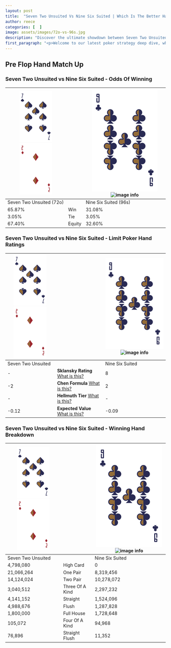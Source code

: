 ```yaml
---
layout: post
title:  "Seven Two Unsuited Vs Nine Six Suited | Which Is The Better Hand In Poker? A Complete Guide"
author: reece
categories: [  ]
image: assets/images/72o-vs-96s.jpg
description: "Discover the ultimate showdown between Seven Two Unsuited and Nine Six Suited in poker! Uncover the odds, strategies, and scenarios where one hand triumphs over the other. Get ready to up your poker game with this thrilling analysis."
first_paragraph: "<p>Welcome to our latest poker strategy deep dive, where we're pitting two distinct hands against each other in a high-stakes showdown: Seven Two Unsuited vs Nine Six Suited.</p><p>In the dynamic world of poker, every decision counts, and knowing which hand holds the upper hand is key to your success at the table.</p><p>In this article, we'll dissect these two hands, explore the scenarios where one dominates the other, and equip you with the knowledge to make strategic choices that can tip the odds in your favor.</p><p>Get ready to unravel the intriguing dynamics of these poker hands and elevate your game to new heights.</p>"
---
```




[comment]: # (sp0)

## Pre Flop Hand Match Up

<div class="table hand-ratings" markdown="1"> 



### Seven Two Unsuited vs Nine Six Suited - Odds Of Winning


    
| ![image info](assets/images/hand1/7.png) ![image info](assets/images/hand1/2o.png) |  | ![image info](assets/images/hand2/9.png) ![image info](assets/images/hand2/6s.png) |
| -------- | -------- | -------- |
| Seven Two Unsuited (72o) |  | Nine Six Suited (96s) |
| 65.87% | Win | 31.08% |
| 3.05% | Tie | 3.05% |
| 67.40% | Equity | 32.60% |




[comment]: # (sp1)



### Seven Two Unsuited vs Nine Six Suited - Limit Poker Hand Ratings


    
| ![image info](assets/images/hand1/7.png) ![image info](assets/images/hand1/2o.png) |  | ![image info](assets/images/hand2/9.png) ![image info](assets/images/hand2/6s.png) |
| -------- | -------- | -------- |
| Seven Two Unsuited |  | Nine Six Suited |
| - | **Sklansky Rating** [What is this?](/sklansky-rating-explained) | 8 |
| -2 | **Chen Formula** [What is this?](/chen-formula-explained) | 2 |
| - | **Hellmuth Tier** [What is this?](/Hellmuth-tier-explained) | - |
| -0.12 | **Expected Value** [What is this?](/expected-value-explained) | -0.09 |




[comment]: # (sp2)



### Seven Two Unsuited vs Nine Six Suited - Winning Hand Breakdown


    
| ![image info](assets/images/hand1/7.png) ![image info](assets/images/hand1/2o.png) |  | ![image info](assets/images/hand2/9.png) ![image info](assets/images/hand2/6s.png) |
| -------- | -------- | -------- |
| Seven Two Unsuited |  | Nine Six Suited |
| 4,798,080 | High Card | 0 |
| 21,066,264 | One Pair | 8,319,456 |
| 14,124,024 | Two Pair | 10,278,072 |
| 3,040,512 | Three Of A Kind | 2,297,232 |
| 4,141,152 | Straight | 1,524,096 |
| 4,988,676 | Flush | 1,287,828 |
| 1,800,000 | Full House | 1,728,648 |
| 105,072 | Four Of A Kind | 94,968 |
| 76,896 | Straight Flush | 11,352 |




[comment]: # (sp3)



</div>

[comment]: # (sp4)



[comment]: # (sp5)

